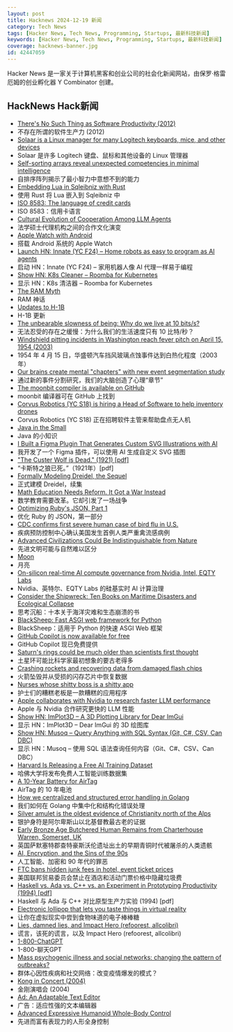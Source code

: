 ```yaml
---
layout: post
title: Hacknews 2024-12-19 新闻
category: Tech News
tags: [Hacker News, Tech News, Programming, Startups, 最新科技新闻]
keywords: [Hacker News, Tech News, Programming, Startups, 最新科技新闻]
coverage: hacknews-banner.jpg
id: 42447059
---
```


Hacker News 是一家关于计算机黑客和创业公司的社会化新闻网站，由保罗·格雷厄姆的创业孵化器 Y Combinator 创建。

## HackNews Hack新闻

- [There's No Such Thing as Software Productivity (2012)](https://www.benrady.com/2012/11/theres-no-such-thing-as-software-productivity.html)
- 不存在所谓的软件生产力 (2012)
- [Solaar is a Linux manager for many Logitech keyboards, mice, and other devices](https://github.com/pwr-Solaar/Solaar)
- Solaar 是许多 Logitech 键盘、鼠标和其他设备的 Linux 管理器
- [Self-sorting arrays reveal unexpected competencies in minimal intelligence](https://arxiv.org/abs/2401.05375)
- 自排序阵列揭示了最小智力中意想不到的能力
- [Embedding Lua in Sqleibniz with Rust](https://xnacly.me/posts/2024/embed-lua-in-rust/)
- 使用 Rust 将 Lua 嵌入到 Sqleibniz 中
- [ISO 8583: The language of credit cards](https://increase.com/articles/iso-8583-the-language-of-credit-cards)
- ISO 8583：信用卡语言
- [Cultural Evolution of Cooperation Among LLM Agents](https://arxiv.org/abs/2412.10270)
- 法学硕士代理机构之间的合作文化演变
- [Apple Watch with Android](https://abishekmuthian.com/apple-watch-with-android/)
- 搭载 Android 系统的 Apple Watch
- [Launch HN: Innate (YC F24) – Home robots as easy to program as AI agents]()
- 启动 HN：Innate (YC F24) – 家用机器人像 AI 代理一样易于编程
- [Show HN: K8s Cleaner – Roomba for Kubernetes](https://sveltos.projectsveltos.io/k8sCleaner.html)
- 显示 HN：K8s 清洁器 – Roomba for Kubernetes
- [The RAM Myth](https://purplesyringa.moe/blog/the-ram-myth/)
- RAM 神话
- [Updates to H-1B](https://www.uscis.gov/newsroom/news-releases/dhs-strengthens-h-1b-program-allowing-us-employers-to-more-quickly-fill-critical-jobs)
- H-1B 更新
- [The unbearable slowness of being: Why do we live at 10 bits/s?](https://www.cell.com/neuron/abstract/S0896-6273(24)00808-0?_returnURL=https%3A%2F%2Flinkinghub.elsevier.com%2Fretrieve%2Fpii%2FS0896627324008080%3Fshowall%3Dtrue)
- 无法忍受的存在之缓慢：为什么我们的生活速度只有 10 比特/秒？
- [Windshield pitting incidents in Washington reach fever pitch on April 15, 1954 (2003)](https://www.historylink.org/File/5136)
- 1954 年 4 月 15 日，华盛顿汽车挡风玻璃点蚀事件达到白热化程度（2003 年）
- [Our brains create mental "chapters" with new event segmentation study](https://www.psypost.org/scientists-sheds-light-on-how-our-brains-create-mental-chapters-with-new-event-segmentation-study/)
- 通过新的事件分割研究，我们的大脑创造了心理“章节”
- [The moonbit compiler is available on GitHub](https://www.moonbitlang.com/blog/compiler-opensource)
- moonbit 编译器可在 GitHub 上找到
- [Corvus Robotics (YC S18) is hiring a Head of Software to help inventory drones]()
- Corvus Robotics (YC S18) 正在招聘软件主管来帮助盘点无人机
- [Java in the Small](https://horstmann.com/unblog/2024-12-11/index.html)
- Java 的小知识
- [I Built a Figma Plugin That Generates Custom SVG Illustrations with AI](https://www.figma.com/community/plugin/1440141868641854458/vector-image-ai)
- 我开发了一个 Figma 插件，可以使用 AI 生成自定义 SVG 插图
- ["The Custer Wolf is Dead." (1921) [pdf]](https://bento.cdn.pbs.org/hostedbento-prod/filer_public/Images%20of%20the%20Past/TheCusterWolf/USDA-NewsRelease.pdf)
- “卡斯特之狼已死。”（1921年）[pdf]
- [Formally Modeling Dreidel, the Sequel](https://buttondown.com/hillelwayne/archive/formally-modeling-dreidel-the-sequel/)
- 正式建模 Dreidel，续集
- [Math Education Needs Reform. It Got a War Instead](https://alumni.berkeley.edu/california-magazine/2024-fall-winter/math-education-needs-reform-it-got-a-war-instead/)
- 数学教育需要改革。它却引发了一场战争
- [Optimizing Ruby's JSON, Part 1](https://byroot.github.io/ruby/json/2024/12/15/optimizing-ruby-json-part-1.html)
- 优化 Ruby 的 JSON，第一部分
- [CDC confirms first severe human case of bird flu in U.S.](https://www.washingtonpost.com/health/2024/12/18/bird-flu-human-case-severe-louisiana/)
- 疾病预防控制中心确认美国发生首例人类严重禽流感病例
- [Advanced Civilizations Could Be Indistinguishable from Nature](https://www.universetoday.com/169993/advanced-civilizations-could-be-indistinguishable-from-nature/)
- 先进文明可能与自然难以区分
- [Moon](https://ciechanow.ski/moon/)
- 月亮
- [On-silicon real-time AI compute governance from Nvidia, Intel, EQTY Labs](https://www.eqtylab.io/blog/verifiable-compute-press-release)
- Nvidia、英特尔、EQTY Labs 的硅基实时 AI 计算治理
- [Consider the Shipwreck: Ten Books on Maritime Disasters and Ecological Collapse](https://lithub.com/consider-the-shipwreck-ten-books-on-maritime-disasters-and-ecological-collapse/)
- 思考沉船：十本关于海洋灾难和生态崩溃的书
- [BlackSheep: Fast ASGI web framework for Python](https://github.com/Neoteroi/BlackSheep)
- BlackSheep：适用于 Python 的快速 ASGI Web 框架
- [GitHub Copilot is now available for free](https://github.com/features/copilot)
- GitHub Copilot 现已免费提供
- [Saturn's rings could be much older than scientists first thought](https://www.space.com/the-universe/saturn/saturns-rings-could-be-much-older-than-scientists-first-thought)
- 土星环可能比科学家最初想象的要古老得多
- [Crashing rockets and recovering data from damaged flash chips](https://dontvacuum.me/rocketflashrecovery/index.html)
- 火箭坠毁并从受损的闪存芯片中恢复数据
- [Nurses whose shitty boss is a shitty app](https://pluralistic.net/2024/12/18/loose-flapping-ends/#luigi-has-a-point)
- 护士们的糟糕老板是一款糟糕的应用程序
- [Apple collaborates with Nvidia to research faster LLM performance](https://9to5mac.com/2024/12/18/apple-collaborates-with-nvidia-to-research-faster-llm-performance/)
- Apple 与 Nvidia 合作研究更快的 LLM 性能
- [Show HN: ImPlot3D – A 3D Plotting Library for Dear ImGui](https://github.com/brenocq/implot3d)
- 显示 HN：ImPlot3D – Dear ImGui 的 3D 绘图库
- [Show HN: Musoq – Query Anything with SQL Syntax (Git, C#, CSV, Can DBC)](https://github.com/Puchaczov/Musoq)
- 显示 HN：Musoq – 使用 SQL 语法查询任何内容（Git、C#、CSV、Can DBC）
- [Harvard Is Releasing a Free AI Training Dataset](https://www.wired.com/story/harvard-ai-training-dataset-openai-microsoft/)
- 哈佛大学将发布免费人工智能训练数据集
- [A 10-Year Battery for AirTag](https://www.elevationlab.com/blogs/news/introducing-timecapsule)
- AirTag 的 10 年电池
- [How we centralized and structured error handling in Golang](https://olivernguyen.io/w/namespace.error/)
- 我们如何在 Golang 中集中化和结构化错误处理
- [Silver amulet is the oldest evidence of Christianity north of the Alps](https://archaeologymag.com/2024/12/oldest-evidence-of-christianity-north-of-the-alps/)
- 银护身符是阿尔卑斯山以北基督教最古老的证据
- [Early Bronze Age Butchered Human Remains from Charterhouse Warren, Somerset, UK](https://www.cambridge.org/core/journals/antiquity/article/darker-angels-of-our-nature-early-bronze-age-butchered-human-remains-from-charterhouse-warren-somerset-uk/93EBB135C857C7B7992FC80A4ED927AF)
- 英国萨默塞特郡查特豪斯沃伦遗址出土的早期青铜时代被屠杀的人类遗骸
- [AI, Encryption, and the Sins of the 90s](https://www.ndss-symposium.org/ndss2024/keynote-meredith-whittaker/)
- 人工智能、加密和 90 年代的罪恶
- [FTC bans hidden junk fees in hotel, event ticket prices](https://www.cnbc.com/2024/12/17/ftc-bans-hidden-junk-fees-in-hotel-event-ticket-prices-.html)
- 美国联邦贸易委员会禁止在酒店和活动门票价格中隐藏垃圾费
- [Haskell vs. Ada vs. C++ vs. an Experiment in Prototyping Productivity (1994) [pdf]](https://www.cs.yale.edu/publications/techreports/tr1049.pdf)
- Haskell 与 Ada 与 C++ 对比原型生产力实验 (1994) [pdf]
- [Electronic lollipop that lets you taste things in virtual reality](https://bgr.com/science/researchers-invented-an-electronic-lollipop-that-lets-you-taste-things-in-virtual-reality/)
- 让你在虚拟现实中尝到食物味道的电子棒棒糖
- [Lies, damned lies, and Impact Hero (refoorest, allcolibri)](https://palant.info/2024/10/01/lies-damned-lies-and-impact-hero-refoorest-allcolibri/)
- 谎言，该死的谎言，以及 Impact Hero (refoorest, allcolibri)
- [1-800-ChatGPT](https://help.openai.com/en/articles/10193193-1-800-chatgpt-calling-and-messaging-chatgpt-with-your-phone)
- 1-800-聊天GPT
- [Mass psychogenic illness and social networks: changing the pattern of outbreaks?](https://pmc.ncbi.nlm.nih.gov/articles/PMC3536509/)
- 群体心因性疾病和社交网络：改变疫情爆发的模式？
- [Kong in Concert (2004)](https://dkcproject.ocremix.org/index.html)
- 金刚演唱会 (2004)
- [Ad: An Adaptable Text Editor](https://github.com/sminez/ad)
- 广告：适应性强的文本编辑器
- [Advanced Expressive Humanoid Whole-Body Control](https://exbody2.github.io/)
- 先进而富有表现力的人形全身控制

